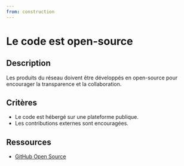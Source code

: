 ```yaml
---
from: construction
---
```

# Le code est open-source

## Description

Les produits du réseau doivent être développés en open-source pour encourager la transparence et la collaboration.

## Critères

- Le code est hébergé sur une plateforme publique.
- Les contributions externes sont encouragées.

## Ressources

- [GitHub Open Source](https://github.com/open-source)

